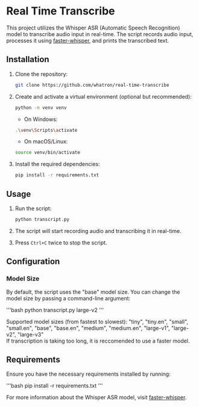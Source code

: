 # Real Time Transcribe

This project utilizes the Whisper ASR (Automatic Speech Recognition) model to transcribe audio input in real-time. The script records audio input, processes it using [faster-whisper](https://github.com/SYSTRAN/faster-whisper), and prints the transcribed text.

## Installation

1. Clone the repository:

   ```bash
   git clone https://github.com/whatron/real-time-transcribe
   ```

2. Create and activate a virtual environment (optional but recommended):

   ```bash
   python -m venv venv
   ```
      - On Windows:

     ```bash
     .\venv\Scripts\activate
     ```

      - On macOS/Linux:

     ```bash
     source venv/bin/activate
     ```


3. Install the required dependencies:

   ```bash
   pip install -r requirements.txt
   ```

## Usage

1. Run the script:

   ```bash
   python transcript.py
   ```

2. The script will start recording audio and transcribing it in real-time.

3. Press `Ctrl+C` twice to stop the script.

## Configuration

### Model Size

By default, the script uses the "base" model size. You can change the model size by passing a command-line argument:

'''bash
python transcript.py large-v2
'''

Supported model sizes (from fastest to slowest): "tiny", "tiny.en", "small", "small.en", "base", "base.en", "medium", "medium.en", "large-v1", "large-v2", "large-v3"<br>
If transcription is taking too long, it is reccomended to use a faster model.

## Requirements

Ensure you have the necessary requirements installed by running:

'''bash
pip install -r requirements.txt
'''

For more information about the Whisper ASR model, visit [faster-whisper](https://github.com/SYSTRAN/faster-whisper).
